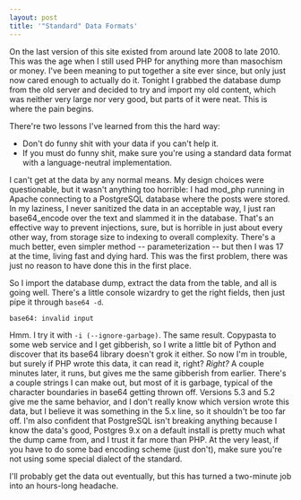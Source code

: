 ```yaml
---
layout: post
title: '"Standard" Data Formats'
---
```


On the last version of this site existed from around late 2008 to late 2010. This was the age when I still used PHP for anything more than masochism or money. I've been meaning to put together a site ever since, but only just now cared enough to actually do it. Tonight I grabbed the database dump from the old server and decided to try and import my old content, which was neither very large nor very good, but parts of it were neat. This is where the pain begins.

There're two lessons I've learned from this the hard way:
- Don't do funny shit with your data if you can't help it.
- If you must do funny shit, make sure you're using a standard data format with a language-neutral implementation.

I can't get at the data by any normal means. My design choices were questionable, but it wasn't anything too horrible: I had mod\_php running in Apache connecting to a PostgreSQL database where the posts were stored. In my laziness, I never sanitized the data in an acceptable way, I just ran base64\_encode over the text and slammed it in the database. That's an effective way to prevent injections, sure, but is horrible in just about every other way, from storage size to indexing to overall complexity. There's a much better, even simpler method -- parameterization -- but then I was 17 at the time, living fast and dying hard. This was the first problem, there was just no reason to have done this in the first place.

So I import the database dump, extract the data from the table, and all is going well. There's a little console wizardry to get the right fields, then just pipe it through `base64 -d`.

`base64: invalid input`

Hmm. I try it with `-i (--ignore-garbage)`. The same result. Copypasta to some web service and I get gibberish, so I write a little bit of Python and discover that its base64 library doesn't grok it either. So now I'm in trouble, but surely if PHP wrote this data, it can read it, right? *Right?* A couple minutes later, it runs, but gives me the same gibberish from earlier. There's a couple strings I can make out, but most of it is garbage, typical of the character boundaries in base64 getting thrown off. Versions 5.3 and 5.2 give me the same behavior, and I don't really know which version wrote this data, but I believe it was something in the 5.x line, so it shouldn't be too far off. I'm also confident that PostgreSQL isn't breaking anything because I know the data's good, Postgres 9.x on a default install is pretty much what the dump came from, and I trust it far more than PHP. At the very least, if you have to do some bad encoding scheme (just don't), make sure you're not using some special dialect of the standard.

I'll probably get the data out eventually, but this has turned a two-minute job into an hours-long headache.
